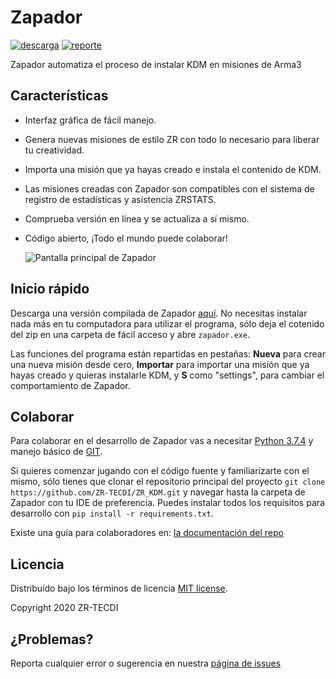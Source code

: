 # Zapador

[![descarga](https://img.shields.io/badge/Descarga-▼-%?style=for-the-badge)](https://github.com/ZR-TECDI/ZR_KDM/releases/download/v0.7.0/binarios_zapador.zip) [![reporte](https://img.shields.io/badge/reportar-bug-red?style=for-the-badge)](https://github.com/corp-0/ZR_KDM/issues)

Zapador automatiza el proceso de instalar KDM en misiones de Arma3

## Características

* Interfaz gráfica de fácil manejo.
* Genera nuevas misiones de estilo ZR con todo lo necesario para liberar tu creatividad.
* Importa una misión que ya hayas creado e instala el contenido de KDM.
* Las misiones creadas con Zapador son compatibles con el sistema de registro de estadísticas y asistencia ZRSTATS.
* Comprueba versión en línea y se actualiza a sí mismo.
* Código abierto, ¡Todo el mundo puede colaborar!

  ![Pantalla principal de Zapador](https://i.imgur.com/CLYsTis.png)
  
## Inicio rápido

Descarga una versión compilada de Zapador [aquí](https://github.com/ZR-TECDI/ZR_KDM/releases/download/v0.7.0/binarios_zapador.zip). No necesitas instalar nada más en tu computadora para utilizar el programa, sólo deja el cotenido del zip en una carpeta de fácil acceso y abre `zapador.exe`.

Las funciones del programa están repartidas en pestañas: **Nueva** para crear una nueva misión desde cero, **Importar** para importar una misión que ya hayas creado y quieras instalarle KDM, y **S** como "settings", para cambiar el comportamiento de Zapador.

## Colaborar

Para colaborar en el desarrollo de Zapador vas a necesitar [Python 3.7.4](https://www.python.org/ftp/python/3.7.4/python-3.7.4-amd64.exe) y manejo básico de [GIT](https://git-scm.com/download/win).

Si quieres comenzar jugando con el código fuente y familiarizarte con el mismo, sólo tienes que clonar el repositorio principal del proyecto
``git clone https://github.com/ZR-TECDI/ZR_KDM.git`` y navegar hasta la carpeta de Zapador con tu IDE de preferencia.
Puedes instalar todos los requisitos para desarrollo con ``pip install -r requirements.txt``.

Existe una guía para colaboradores en: [la documentación del repo](https://github.com/ZR-TECDI/ZR_KDM/wiki)
  
## Licencia

Distribuído bajo los términos de licencia [MIT license](https://github.com/ZR-TECDI/ZR_KDM/blob/master/LICENSE).

Copyright 2020 ZR-TECDI

## ¿Problemas?

Reporta cualquier error o sugerencia en nuestra [página de issues](https://github.com/corp-0/ZR_KDM/issues)
